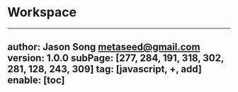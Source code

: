 # Workspace
---
author: Jason Song <metaseed@gmail.com>
version: 1.0.0
subPage: [277, 284, 191, 318, 302, 281, 128, 243, 309]
tag: [javascript, +, add]
enable: [toc]
---
